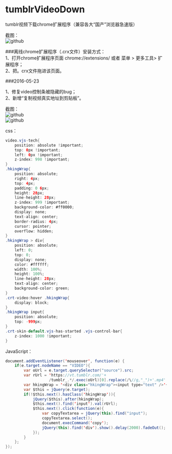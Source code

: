 # tumblrVideoDown
tumblr视频下载chrome扩展程序（兼容各大“国产”浏览器急速版）

截图： <br />
![github](https://raw.githubusercontent.com/unclehking/tumblrVideoDown/master/s0.jpg "github")  

 <div>###离线chrome扩展程序（.crx文件）安装方式： </div>
 <div>1、打开chrome扩展程序页面 chrome://extensions/ 或者 菜单 > 更多工具> 扩展程序；</div>
 <div>2、把。crx文件拖进该页面。</div>

###2016-05-23
<div>1、修复video控制条被隐藏的bug； </div>
<div>2、新增“复制视频真实地址到剪贴板”。</div>

截图： <br />
![github](https://raw.githubusercontent.com/unclehking/tumblrVideoDown/master/s1.png "github")  
![github](https://raw.githubusercontent.com/unclehking/tumblrVideoDown/master/s2.png "github")  

css：
```java  
video.vjs-tech{
	position: absolute !important;
	top: 0px !important;
	left: 0px !important;
	z-index: 998 !important;
}
.hkingWrap{
	position: absolute;
	right: 4px;
	top: 4px;
	padding: 0 6px;
	height: 28px;
	line-height: 28px;
	z-index: 999 !important;
	background-color: #ff0000;
	display: none;
	text-align: center;
	border-radius: 4px;
	cursor: pointer;
	overflow: hidden;
}
.hkingWrap > div{
	position: absolute;
	left: 0;
	top: 0;
	display: none;
	color: #ffffff;
	width: 100%;
	height: 100%;
	line-height: 28px;
	text-align: center;
	background-color: green;
}
.crt-video:hover .hkingWrap{
	display: block;
}
.hkingWrap input{
	position: absolute;
	top: -999px;
}
.crt-skin-default.vjs-has-started .vjs-control-bar{
	z-index: 1000 !important;
}
```

JavaScript：
```java
document.addEventListener('mouseover', function(e) {
	if(e.target.nodeName == "VIDEO"){
		var oUrl = e.target.querySelector("source").src;
		var rUrl = 'https://vt.tumblr.com/'+
				   /tumblr_.*/.exec(oUrl)[0].replace(/\//g,"_")+'.mp4'
		var hkingWrap = '<div class="hkingWrap"><input type="text" />'+copyUrl+'<div>'+copyed+'<div></div>';
		var $this = jQuery(e.target);
		if(!$this.next().hasClass('hkingWrap')){
			jQuery($this).after(hkingWrap);
			$this.next().find('input').val(rUrl);
			$this.next().click(function(e){
				var copyTextarea = jQuery(this).find("input");
				copyTextarea.select();
				document.execCommand('copy');
				jQuery(this).find('div').show().delay(2000).fadeOut();
			});
		}
	};
});
```
